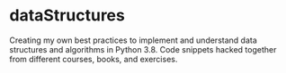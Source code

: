 # dataStructures
Creating my own best practices to implement and understand data structures and algorithms in Python 3.8. Code snippets hacked together from different courses, books, and exercises. 
